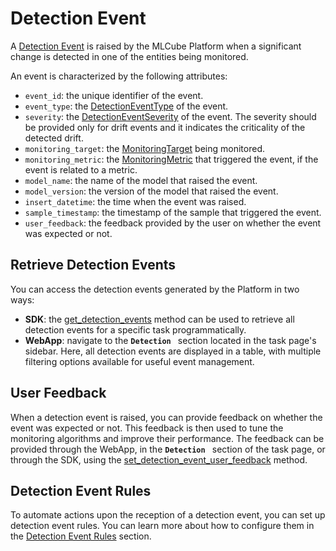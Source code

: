 # Detection Event

A [Detection Event] is raised by the MLCube Platform when a significant change is detected in one of the entities being monitored.

An event is characterized by the following attributes:

- `event_id`: the unique identifier of the event.
- `event_type`: the [DetectionEventType] of the event.
- `severity`: the [DetectionEventSeverity] of the event. The severity should be provided only for drift events and it indicates
the criticality of the detected drift.
- `monitoring_target`: the [MonitoringTarget] being monitored.
- `monitoring_metric`: the [MonitoringMetric] that triggered the event, if the event is related to a metric.
- `model_name`: the name of the model that raised the event.
- `model_version`: the version of the model that raised the event.
- `insert_datetime`: the time when the event was raised.
- `sample_timestamp`: the timestamp of the sample that triggered the event.
- `user_feedback`: the feedback provided by the user on whether the event was expected or not.

## Retrieve Detection Events

You can access the detection events generated by the Platform in two ways:

- **SDK**: the [get_detection_events] method can be used to retrieve all detection events for a specific task programmatically.
- **WebApp**: navigate to the **`Detection `** section located in the task page's sidebar. Here, all detection events are displayed in a table, 
   with multiple filtering options available for useful event management.

## User Feedback

When a detection event is raised, you can provide feedback on whether the event was expected or not. This feedback is then used 
to tune the monitoring algorithms and improve their performance. The feedback can be provided through the WebApp, in the
**`Detection `** section of the task page, or through the SDK, using the [set_detection_event_user_feedback] method.


## Detection Event Rules

To automate actions upon the reception of a detection event, you can set up detection event rules. 
You can learn more about how to configure them in the [Detection Event Rules] section.

[Detection Event]: ../../api/python/models.md#detectionevent
[DetectionEventType]: ../../api/python/enums.md#detectioneventtype
[DetectionEventSeverity]: ../../api/python/enums.md#detectioneventseverity
[MonitoringTarget]: ../../api/python/enums.md#monitoringtarget
[MonitoringMetric]: ../../api/python/enums.md#monitoringmetric
[get_detection_events]: ../../api/python/client.md#get_detection_events
[set_detection_event_user_feedback]: ../../api/python/client.md#set_detection_event_user_feedback
[Detection Event Rules]: detection_event_rules.md